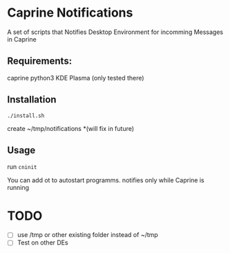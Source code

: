 # Caprine Notifications
A set of scripts that Notifies  Desktop Environment for incomming Messages in Caprine

## Requirements:
caprine
python3
KDE Plasma (only tested there)

## Installation
`./install.sh`

create ~/tmp/notifications *(will fix in future)

## Usage
run `cninit` 

You can add ot to autostart programms. notifies only while Caprine is running

# TODO
- [ ] use  /tmp or other existing folder instead of ~/tmp
- [ ] Test on other DEs
